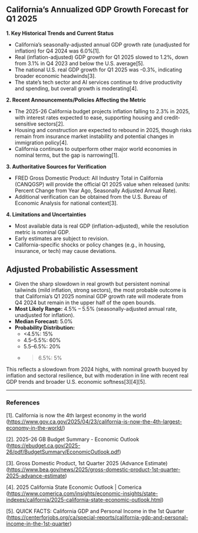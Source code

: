 ## California’s Annualized GDP Growth Forecast for Q1 2025

**1. Key Historical Trends and Current Status**
- California’s seasonally-adjusted annual GDP growth rate (unadjusted for inflation) for Q4 2024 was 6.0%[1].
- Real (inflation-adjusted) GDP growth for Q1 2025 slowed to 1.2%, down from 3.1% in Q4 2023 and below the U.S. average[5].
- The national U.S. real GDP growth for Q1 2025 was -0.3%, indicating broader economic headwinds[3].
- The state’s tech sector and AI services continue to drive productivity and spending, but overall growth is moderating[4].

**2. Recent Announcements/Policies Affecting the Metric**
- The 2025-26 California budget projects inflation falling to 2.3% in 2025, with interest rates expected to ease, supporting housing and credit-sensitive sectors[2].
- Housing and construction are expected to rebound in 2025, though risks remain from insurance market instability and potential changes in immigration policy[4].
- California continues to outperform other major world economies in nominal terms, but the gap is narrowing[1].

**3. Authoritative Sources for Verification**
- FRED Gross Domestic Product: All Industry Total in California (CANQGSP) will provide the official Q1 2025 value when released (units: Percent Change from Year Ago, Seasonally Adjusted Annual Rate).
- Additional verification can be obtained from the U.S. Bureau of Economic Analysis for national context[3].

**4. Limitations and Uncertainties**
- Most available data is real GDP (inflation-adjusted), while the resolution metric is nominal GDP.
- Early estimates are subject to revision.
- California-specific shocks or policy changes (e.g., in housing, insurance, or tech) may cause deviations.

## Adjusted Probabilistic Assessment

- Given the sharp slowdown in real growth but persistent nominal tailwinds (mild inflation, strong sectors), the most probable outcome is that California’s Q1 2025 nominal GDP growth rate will moderate from Q4 2024 but remain in the upper half of the open bounds.
- **Most Likely Range:** 4.5% – 5.5% (seasonally-adjusted annual rate, unadjusted for inflation).
- **Median Forecast:** 5.0%
- **Probability Distribution:** 
  - <4.5%: 15%
  - 4.5–5.5%: 60%
  - 5.5–6.5%: 20%
  - >6.5%: 5%

This reflects a slowdown from 2024 highs, with nominal growth buoyed by inflation and sectoral resilience, but with moderation in line with recent real GDP trends and broader U.S. economic softness[3][4][5].

---

### References

[1]. California is now the 4th largest economy in the world (https://www.gov.ca.gov/2025/04/23/california-is-now-the-4th-largest-economy-in-the-world/)

[2]. 2025-26 GB Budget Summary - Economic Outlook (https://ebudget.ca.gov/2025-26/pdf/BudgetSummary/EconomicOutlook.pdf)

[3]. Gross Domestic Product, 1st Quarter 2025 (Advance Estimate) (https://www.bea.gov/news/2025/gross-domestic-product-1st-quarter-2025-advance-estimate)

[4]. 2025 California State Economic Outlook | Comerica (https://www.comerica.com/insights/economic-insights/state-indexes/california/2025-california-state-economic-outlook.html)

[5]. QUICK FACTS: California GDP and Personal Income in the 1st Quarter (https://centerforjobs.org/ca/special-reports/california-gdp-and-personal-income-in-the-1st-quarter)